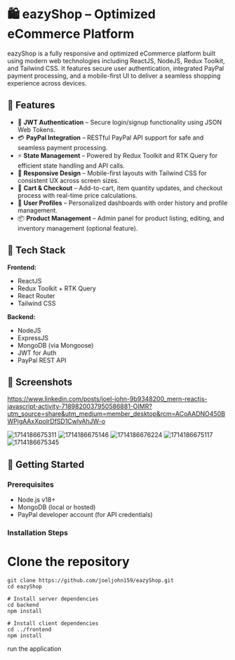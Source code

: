 # 🛍️ eazyShop – Optimized eCommerce Platform

eazyShop is a fully responsive and optimized eCommerce platform built using modern web technologies including ReactJS, NodeJS, Redux Toolkit, and Tailwind CSS. It features secure user authentication, integrated PayPal payment processing, and a mobile-first UI to deliver a seamless shopping experience across devices.

## 🚀 Features

- 🔐 **JWT Authentication** – Secure login/signup functionality using JSON Web Tokens.
- 💳 **PayPal Integration** – RESTful PayPal API support for safe and seamless payment processing.
- ⚡ **State Management** – Powered by Redux Toolkit and RTK Query for efficient state handling and API calls.
- 📱 **Responsive Design** – Mobile-first layouts with Tailwind CSS for consistent UX across screen sizes.
- 🛒 **Cart & Checkout** – Add-to-cart, item quantity updates, and checkout process with real-time price calculations.
- 👤 **User Profiles** – Personalized dashboards with order history and profile management.
- 📦 **Product Management** – Admin panel for product listing, editing, and inventory management (optional feature).

## 🧰 Tech Stack

**Frontend:**
- ReactJS
- Redux Toolkit + RTK Query
- React Router
- Tailwind CSS

**Backend:**
- NodeJS
- ExpressJS
- MongoDB (via Mongoose)
- JWT for Auth
- PayPal REST API

## 📸 Screenshots

https://www.linkedin.com/posts/joel-john-9b9348200_mern-reactjs-javascript-activity-7189820037950586881-OIMR?utm_source=share&utm_medium=member_desktop&rcm=ACoAADNO450BWPjgAAxXpolrDfSD1CwlyAhJW-o

![1714186675311](https://github.com/user-attachments/assets/e51b479b-349e-404a-8e0b-4f7a592e4733)
![1714186675146](https://github.com/user-attachments/assets/f2b21ff4-c4b4-4b8f-934c-d0002de943bc)
![1714186676224](https://github.com/user-attachments/assets/cb885419-9965-4753-b453-0a38a4ba0873)
![1714186675117](https://github.com/user-attachments/assets/a49b8c15-e16d-497f-85db-835363c2ec3a)
![1714186675345](https://github.com/user-attachments/assets/15006c52-33b0-499f-9ccb-686c145c09cf)


## 🔧 Getting Started

### Prerequisites

- Node.js v18+
- MongoDB (local or hosted)
- PayPal developer account (for API credentials)

### Installation Steps

# Clone the repository
```
git clone https://github.com/joeljohn159/eazyShop.git
cd eazyShop

# Install server dependencies
cd backend
npm install

# Install client dependencies
cd ../frontend
npm install
```
run the application
